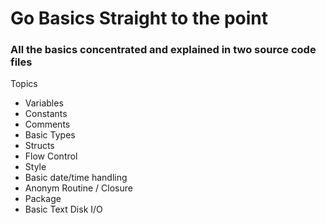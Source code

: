# Go Basics Straight to the point
### All the basics concentrated and explained in two source code files

Topics
- Variables
- Constants
- Comments
- Basic Types
- Structs
- Flow Control
- Style
- Basic date/time handling
- Anonym Routine / Closure
- Package
- Basic Text Disk I/O
